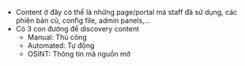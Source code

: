 - Content ở đây có thể là những page/portal mà staff đã sử dụng, các phiên bản cũ, config file, admin panels,...
- Có 3 con đường để discovery content
  - Manual: Thủ công
  - Automated: Tự động
  - OSINT: Thông tin mã nguồn mở
